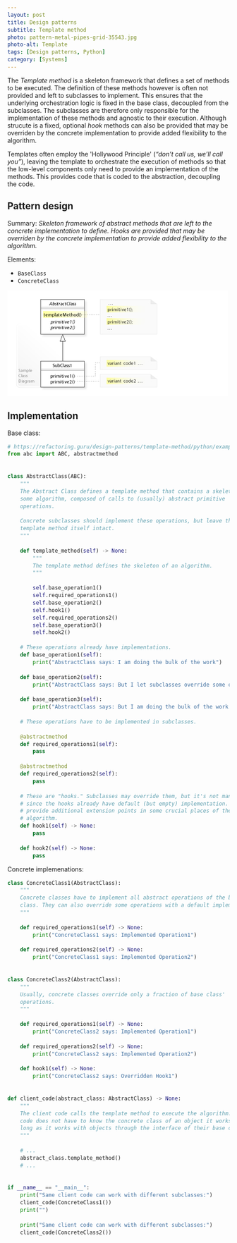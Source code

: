 ```yaml
---
layout: post
title: Design patterns
subtitle: Template method
photo: pattern-metal-pipes-grid-35543.jpg
photo-alt: Template
tags: [Design patterns, Python]
category: [Systems]
---
```


The *Template method* is a skeleton framework that defines a set of methods to be executed. The definition of these methods however is often not provided and left to subclasses to implement. This ensures that the underlying orchestration logic is fixed in the base class, decoupled from the subclasses. The subclasses are therefore only responsible for the implementation of these methods and agnostic to their execution. Although strucute is a fixed, optional *hook* methods can also be provided that may be overriden by the concrete implementation to provide added flexibility to the algorithm.

Templates often employ the 'Hollywood Principle' (*“don’t call us, we’ll call you”*), leaving the template to orchestrate the execution of methods so that the low-level components only need to provide an implementation of the methods. This provides code that is coded to the abstraction, decoupling the code.


## Pattern design

Summary: *Skeleton framework of abstract methods that are left to the concrete implementation to define. Hooks are provided that may be overriden by the concrete implementation to provide added flexibility to the algorithm.*

Elements: 
- `BaseClass`
- `ConcreteClass`

![UML diagram](/assets/images/posts/2020-04-28-design-patterns-template/Template.jpg)


## Implementation

Base class:
```python
# https://refactoring.guru/design-patterns/template-method/python/example#lang-features
from abc import ABC, abstractmethod


class AbstractClass(ABC):
    """
    The Abstract Class defines a template method that contains a skeleton of
    some algorithm, composed of calls to (usually) abstract primitive
    operations.

    Concrete subclasses should implement these operations, but leave the
    template method itself intact.
    """

    def template_method(self) -> None:
        """
        The template method defines the skeleton of an algorithm.
        """

        self.base_operation1()
        self.required_operations1()
        self.base_operation2()
        self.hook1()
        self.required_operations2()
        self.base_operation3()
        self.hook2()

    # These operations already have implementations.
    def base_operation1(self):
        print("AbstractClass says: I am doing the bulk of the work")

    def base_operation2(self):
        print("AbstractClass says: But I let subclasses override some operations")

    def base_operation3(self):
        print("AbstractClass says: But I am doing the bulk of the work anyway")

    # These operations have to be implemented in subclasses.

    @abstractmethod
    def required_operations1(self):
        pass

    @abstractmethod
    def required_operations2(self):
        pass

    # These are "hooks." Subclasses may override them, but it's not mandatory
    # since the hooks already have default (but empty) implementation. Hooks
    # provide additional extension points in some crucial places of the
    # algorithm.
    def hook1(self) -> None:
        pass

    def hook2(self) -> None:
        pass
```

Concrete implemenations:
```python
class ConcreteClass1(AbstractClass):
    """
    Concrete classes have to implement all abstract operations of the base
    class. They can also override some operations with a default implementation.
    """

    def required_operations1(self) -> None:
        print("ConcreteClass1 says: Implemented Operation1")

    def required_operations2(self) -> None:
        print("ConcreteClass1 says: Implemented Operation2")


class ConcreteClass2(AbstractClass):
    """
    Usually, concrete classes override only a fraction of base class'
    operations.
    """

    def required_operations1(self) -> None:
        print("ConcreteClass2 says: Implemented Operation1")

    def required_operations2(self) -> None:
        print("ConcreteClass2 says: Implemented Operation2")

    def hook1(self) -> None:
        print("ConcreteClass2 says: Overridden Hook1")


def client_code(abstract_class: AbstractClass) -> None:
    """
    The client code calls the template method to execute the algorithm. Client
    code does not have to know the concrete class of an object it works with, as
    long as it works with objects through the interface of their base class.
    """

    # ...
    abstract_class.template_method()
    # ...


if __name__ == "__main__":
    print("Same client code can work with different subclasses:")
    client_code(ConcreteClass1())
    print("")

    print("Same client code can work with different subclasses:")
    client_code(ConcreteClass2())
```


